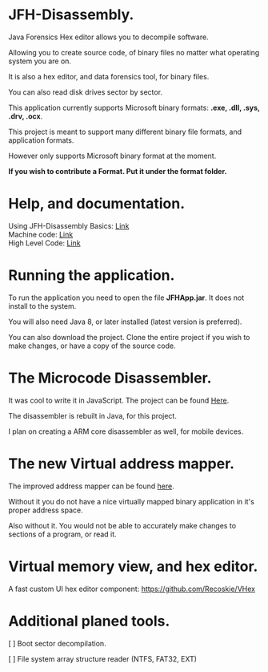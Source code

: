 JFH-Disassembly.
=============================

Java Forensics Hex editor allows you to decompile software.

Allowing you to create source code, of binary files no matter what operating system you are on.

It is also a hex editor, and data forensics tool, for binary files.

You can also read disk drives sector by sector.

This application currently supports Microsoft binary formats: **.exe, .dll, .sys, .drv, .ocx**.

This project is meant to support many different binary file formats, and application formats.

However only supports Microsoft binary format at the moment.

**If you wish to contribute a Format. Put it under the format folder.**

# Help, and documentation.

Using JFH-Disassembly Basics: <a href="https://recoskie.github.io/JFH-Disassembly/docs/Basics.html">Link</a><br />
Machine code: <a href="https://recoskie.github.io/JFH-Disassembly/docs/Machine.html">Link</a><br />
High Level Code: <a href="https://recoskie.github.io/JFH-Disassembly/docs/Code.html">Link</a>

# Running the application.

To run the application you need to open the file <strong>JFHApp.jar</strong>. It does not install to the system.

You will also need Java 8, or later installed (latest version is preferred).

You can also download the project. Clone the entire project if you wish to make changes, or have a copy of the source code.

# The Microcode Disassembler.

It was cool to write it in JavaScript. The project can be found <a href="https://github.com/Recoskie/X86-64-CPU-Binary-Code-Disassembler-JS">Here</a>.

The disassembler is rebuilt in Java, for this project.

I plan on creating a ARM core disassembler as well, for mobile devices.

# The new Virtual address mapper.

The improved address mapper can be found <a href="https://github.com/Recoskie/RandomAccessFileV">here</a>.

Without it you do not have a nice virtually mapped binary application in it's proper address space.

Also without it. You would not be able to accurately make changes to sections of a program, or read it.

# Virtual memory view, and hex editor.

A fast custom UI hex editor component: https://github.com/Recoskie/VHex

# Additional planed tools.

[ ] Boot sector decompilation.

[ ] File system array structure reader (NTFS, FAT32, EXT)
